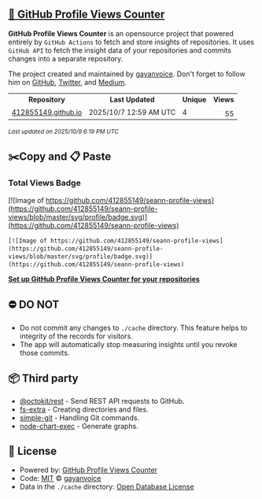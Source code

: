 ## [🚀 GitHub Profile Views Counter](https://github.com/gayanvoice/github-profile-views-counter)
**GitHub Profile Views Counter** is an opensource project that powered entirely by  `GitHub Actions` to fetch and store insights of repositories.
It uses `GitHub API` to fetch the insight data of your repositories and commits changes into a separate repository.

The project created and maintained by [gayanvoice](https://github.com/gayanvoice). Don't forget to follow him on [GitHub](https://github.com/gayanvoice), [Twitter](https://twitter.com/gayanvoice), and [Medium](https://gayanvoice.medium.com/).

<table>
	<tr>
		<th>
			Repository
		</th>
		<th>
			Last Updated
		</th>
		<th>
			Unique
		</th>
		<th>
			Views
		</th>
	</tr>
	<tr>
		<td>
			<a href="https://github.com/412855149/seann-profile-views/tree/master/readme/977206944/week.md">
				412855149.github.io
			</a>
		</td>
		<td>
			2025/10/7 12:59 AM UTC
		</td>
		<td>
			4
		</td>
		<td>
			<img alt="Response time graph" src="https://github.com/412855149/seann-profile-views/raw/master/graph/977206944/small/week.png" height="20"> 55
		</td>
	</tr>
</table>

<small><i>Last updated on 2025/10/9 6:19 PM UTC</i></small>

## ✂️Copy and 📋 Paste
### Total Views Badge
[![Image of https://github.com/412855149/seann-profile-views](https://github.com/412855149/seann-profile-views/blob/master/svg/profile/badge.svg)](https://github.com/412855149/seann-profile-views)

```readme
[![Image of https://github.com/412855149/seann-profile-views](https://github.com/412855149/seann-profile-views/blob/master/svg/profile/badge.svg)](https://github.com/412855149/seann-profile-views)
```
[**Set up GitHub Profile Views Counter for your repositories**](https://github.com/gayanvoice/github-profile-views-counter)
## ⛔ DO NOT
- Do not commit any changes to `./cache` directory. This feature helps to integrity of the records for visitors.
- The app will automatically stop measuring insights until you revoke those commits.
## 📦 Third party

- [@octokit/rest](https://www.npmjs.com/package/@octokit/rest) - Send REST API requests to GitHub.
- [fs-extra](https://www.npmjs.com/package/fs-extra) - Creating directories and files.
- [simple-git](https://www.npmjs.com/package/simple-git) - Handling Git commands.
- [node-chart-exec](https://www.npmjs.com/package/node-chart-exec) - Generate graphs.
## 📄 License
- Powered by: [GitHub Profile Views Counter](https://github.com/gayanvoice/github-profile-views-counter)
- Code: [MIT](./LICENSE) © [gayanvoice](https://github.com/gayanvoice)
- Data in the `./cache` directory: [Open Database License](https://opendatacommons.org/licenses/odbl/1-0/)